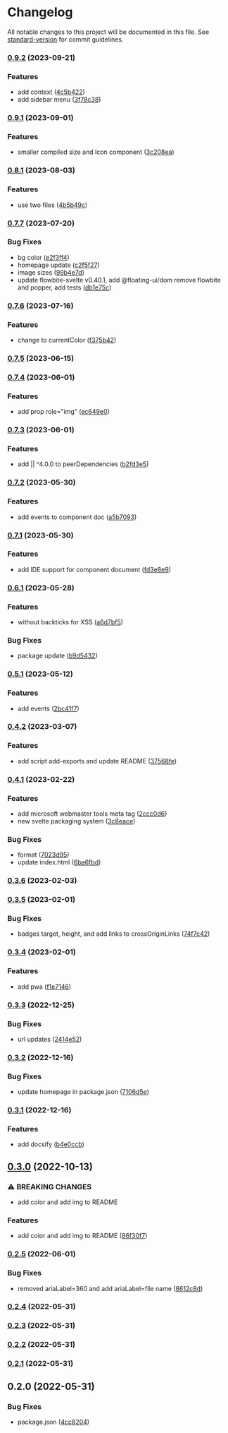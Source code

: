 # Changelog

All notable changes to this project will be documented in this file. See [standard-version](https://github.com/conventional-changelog/standard-version) for commit guidelines.

### [0.9.2](https://github.com/shinokada/svelte-teenyicons/compare/v0.9.1...v0.9.2) (2023-09-21)

### Features

- add context ([4c5b422](https://github.com/shinokada/svelte-teenyicons/commit/4c5b422f4e5bd4bb27387f40b6cffc41e8f8eeec))
- add sidebar menu ([3f78c38](https://github.com/shinokada/svelte-teenyicons/commit/3f78c386ae6c7e24ca94af602aca6b9698a3f746))

### [0.9.1](https://github.com/shinokada/svelte-teenyicons/compare/v0.8.1...v0.9.1) (2023-09-01)

### Features

- smaller compiled size and Icon component ([3c208ea](https://github.com/shinokada/svelte-teenyicons/commit/3c208ead3c79adb27140af1a5ed473923d887917))

### [0.8.1](https://github.com/shinokada/svelte-teenyicons/compare/v0.7.7...v0.8.1) (2023-08-03)

### Features

- use two files ([4b5b49c](https://github.com/shinokada/svelte-teenyicons/commit/4b5b49c9c362ad16ceec06dba21d9f341f1bbefc))

### [0.7.7](https://github.com/shinokada/svelte-teenyicons/compare/v0.7.6...v0.7.7) (2023-07-20)

### Bug Fixes

- bg color ([e2f3ff4](https://github.com/shinokada/svelte-teenyicons/commit/e2f3ff4213f2fcaca384dd09dbb5655441a45415))
- homepage update ([c2f5f27](https://github.com/shinokada/svelte-teenyicons/commit/c2f5f273e0074f566a615d79d972d905a2bf3115))
- image sizes ([99b4e7d](https://github.com/shinokada/svelte-teenyicons/commit/99b4e7dbd91ce21ee15d9366c8dab15a02136c25))
- update flowbite-svelte v0.40.1, add @floating-ui/dom remove flowbite and popper, add tests ([db1e75c](https://github.com/shinokada/svelte-teenyicons/commit/db1e75c193462899b588eed90412f3f87ead98f9))

### [0.7.6](https://github.com/shinokada/svelte-teenyicons/compare/v0.7.5...v0.7.6) (2023-07-16)

### Features

- change to currentColor ([f375b42](https://github.com/shinokada/svelte-teenyicons/commit/f375b42d02e8cccc4a7e102483fec2602d989a17))

### [0.7.5](https://github.com/shinokada/svelte-teenyicons/compare/v0.7.4...v0.7.5) (2023-06-15)

### [0.7.4](https://github.com/shinokada/svelte-teenyicons/compare/v0.7.3...v0.7.4) (2023-06-01)

### Features

- add prop role="img" ([ec649e0](https://github.com/shinokada/svelte-teenyicons/commit/ec649e0e885f3d9b91920fbb874d3a0e456a0c25))

### [0.7.3](https://github.com/shinokada/svelte-teenyicons/compare/v0.7.2...v0.7.3) (2023-06-01)

### Features

- add || ^4.0.0 to peerDependencies ([b2fd3e5](https://github.com/shinokada/svelte-teenyicons/commit/b2fd3e5a1f0fee897ecacd286436bb05f2cda9b3))

### [0.7.2](https://github.com/shinokada/svelte-teenyicons/compare/v0.7.1...v0.7.2) (2023-05-30)

### Features

- add events to component doc ([a5b7093](https://github.com/shinokada/svelte-teenyicons/commit/a5b7093b4e87dbfd9d3a32f38bf254d54d33fb40))

### [0.7.1](https://github.com/shinokada/svelte-teenyicons/compare/v0.6.1...v0.7.1) (2023-05-30)

### Features

- add IDE support for component document ([fd3e8e9](https://github.com/shinokada/svelte-teenyicons/commit/fd3e8e919a4e8555b7bc1213e350936617619a1e))

### [0.6.1](https://github.com/shinokada/svelte-teenyicons/compare/v0.5.1...v0.6.1) (2023-05-28)

### Features

- without backticks for XSS ([a6d7bf5](https://github.com/shinokada/svelte-teenyicons/commit/a6d7bf5d90064cb7d7d38aa9551101a13c4cd30c))

### Bug Fixes

- package update ([b9d5432](https://github.com/shinokada/svelte-teenyicons/commit/b9d543209d1d23337b44fbd84d675532f9c47133))

### [0.5.1](https://github.com/shinokada/svelte-teenyicons/compare/v0.4.2...v0.5.1) (2023-05-12)

### Features

- add events ([2bc41f7](https://github.com/shinokada/svelte-teenyicons/commit/2bc41f7e40d4049a365b400d36a9a5e0c28f6743))

### [0.4.2](https://github.com/shinokada/svelte-teenyicons/compare/v0.4.1...v0.4.2) (2023-03-07)

### Features

- add script add-exports and update README ([37568fe](https://github.com/shinokada/svelte-teenyicons/commit/37568fe80ef21a045cb574ccce8e103db7efde28))

### [0.4.1](https://github.com/shinokada/svelte-teenyicons/compare/v0.3.6...v0.4.1) (2023-02-22)

### Features

- add microsoft webmaster tools meta tag ([2ccc0d6](https://github.com/shinokada/svelte-teenyicons/commit/2ccc0d6b83708a2fe99bf838b4f83df6491f1d73))
- new svelte packaging system ([3c8eace](https://github.com/shinokada/svelte-teenyicons/commit/3c8eace2bafcefcceaac27bdcf2b021b2be67d91))

### Bug Fixes

- format ([7023d95](https://github.com/shinokada/svelte-teenyicons/commit/7023d95796f65bed2fe23729081b8f7d4f837395))
- update index.html ([6ba6fbd](https://github.com/shinokada/svelte-teenyicons/commit/6ba6fbdfdf61a50dd9f99250e003fcc089ea69c6))

### [0.3.6](https://github.com/shinokada/svelte-teenyicons/compare/v0.3.5...v0.3.6) (2023-02-03)

### [0.3.5](https://github.com/shinokada/svelte-teenyicons/compare/v0.3.4...v0.3.5) (2023-02-01)

### Bug Fixes

- badges target, height, and add links to crossOriginLinks ([74f7c42](https://github.com/shinokada/svelte-teenyicons/commit/74f7c42b798ce81169fb48ad2d8e327178e2fe9b))

### [0.3.4](https://github.com/shinokada/svelte-teenyicons/compare/v0.3.3...v0.3.4) (2023-02-01)

### Features

- add pwa ([f1e7146](https://github.com/shinokada/svelte-teenyicons/commit/f1e7146754d9832cf5c7c00777a4d95786fae3bc))

### [0.3.3](https://github.com/shinokada/svelte-teenyicons/compare/v0.3.2...v0.3.3) (2022-12-25)

### Bug Fixes

- url updates ([2414e52](https://github.com/shinokada/svelte-teenyicons/commit/2414e521c2ef8f152eb5cadb6f6c9a96fc6fce0a))

### [0.3.2](https://github.com/shinokada/svelte-teenyicons/compare/v0.3.1...v0.3.2) (2022-12-16)

### Bug Fixes

- update homepage in package.json ([7106d5e](https://github.com/shinokada/svelte-teenyicons/commit/7106d5e7c627d0975731b0fd28847bb0115ea8c7))

### [0.3.1](https://github.com/shinokada/svelte-teenyicons/compare/v0.3.0...v0.3.1) (2022-12-16)

### Features

- add docsify ([b4e0ccb](https://github.com/shinokada/svelte-teenyicons/commit/b4e0ccbaa8fd378b4500a479a3a73fb1f37333be))

## [0.3.0](https://github.com/shinokada/svelte-teenyicons/compare/v0.2.5...v0.3.0) (2022-10-13)

### ⚠ BREAKING CHANGES

- add color and add img to README

### Features

- add color and add img to README ([86f30f7](https://github.com/shinokada/svelte-teenyicons/commit/86f30f7f8199d2e3021252df67b5cc4e829ff882))

### [0.2.5](https://github.com/shinokada/svelte-teenyicons/compare/v0.2.4...v0.2.5) (2022-06-01)

### Bug Fixes

- removed ariaLabel=360 and add ariaLabel=file name ([8612c8d](https://github.com/shinokada/svelte-teenyicons/commit/8612c8dc0caded2e568604f8e7b743819ec2500b))

### [0.2.4](https://github.com/shinokada/svelte-teenyicons/compare/v0.2.3...v0.2.4) (2022-05-31)

### [0.2.3](https://github.com/shinokada/svelte-teenyicons/compare/v0.2.2...v0.2.3) (2022-05-31)

### [0.2.2](https://github.com/shinokada/svelte-teenyicons/compare/v0.2.1...v0.2.2) (2022-05-31)

### [0.2.1](https://github.com/shinokada/svelte-teenyicons/compare/v0.2.0...v0.2.1) (2022-05-31)

## 0.2.0 (2022-05-31)

### Bug Fixes

- package.json ([4cc8204](https://github.com/shinokada/svelte-teenyicons/commit/4cc8204723ada76333d02227e7ac420af4dde6c1))
